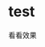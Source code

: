 <!--
 * @Author: ActingCute酱 rem486@qq.com
 * @Date: 2022-10-03 09:50:09
 * @LastEditors: ActingCute酱 rem486@qq.com
 * @LastEditTime: 2022-10-03 09:50:25
 * @FilePath: \ActingCute\README.md
 * @Description: 说明
-->
# test

看看效果